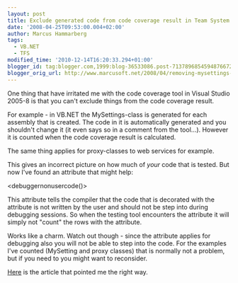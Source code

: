 ```yaml
---
layout: post
title: Exclude generated code from code coverage result in Team System
date: '2008-04-25T09:53:00.004+02:00'
author: Marcus Hammarberg
tags:
  - VB.NET
  - TFS
modified_time: '2010-12-14T16:20:33.294+01:00'
blogger_id: tag:blogger.com,1999:blog-36533086.post-7137896854594876672
blogger_orig_url: http://www.marcusoft.net/2008/04/removing-mysettings-from-code-coverage.html
---
```


One thing that have irritated me with the code coverage tool in
Visual Studio 2005-8 is that you can't exclude things from the code
coverage result.

For example - in VB.NET the MySettings-class is generated for each
assembly that is created. The code in it is automatically generated and
you shouldn't change it (it even says so in a comment from the tool...).
However it is counted when the code coverage result is calculated.

The same thing applies for proxy-classes to web services for example.

This gives an incorrect picture on how much of *your* code that is
tested. But now I've found an attribute that might help:

   <debuggernonusercode()>

This attribute tells the compiler that the code that is decorated with
the attribute is not written by the user and should not be step into
during debugging sessions. So when the testing tool encounters the
attribute it will simply not "count" the rows with the attribute.

Works like a charm. Watch out though - since the attribute applies for
debugging also you will not be able to step into the code. For the
examples I've counted (MySetting and proxy classes) that is normally not
a problem, but if you need to you might want to reconsider.

[Here](http://richardsbraindump.blogspot.com/2007/12/how-to-exclude-method-from-code.html)
is the article that pointed me the right way.
